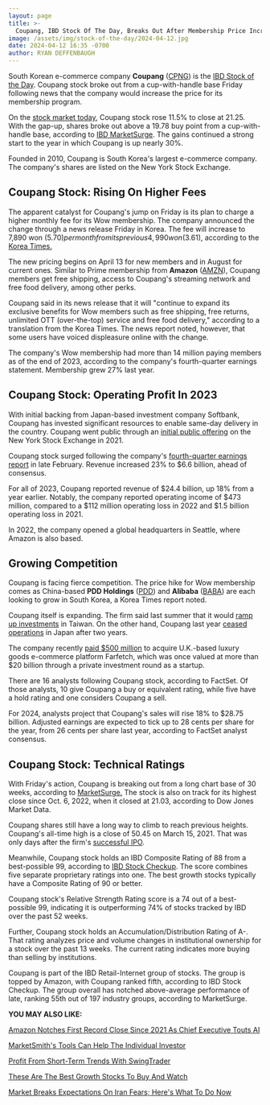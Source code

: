 ```yaml
---
layout: page
title: >-
  Coupang, IBD Stock Of The Day, Breaks Out After Membership Price Increase
image: /assets/img/stock-of-the-day/2024-04-12.jpg
date: 2024-04-12 16:35 -0700
author: RYAN DEFFENBAUGH
---
```







South Korean e-commerce company **Coupang** ([CPNG](https://research.investors.com/quote.aspx?symbol=CPNG)) is the [IBD Stock of the Day](https://www.investors.com/research/ibd-stock-of-the-day/). Coupang stock broke out from a cup-with-handle base Friday following news that the company would increase the price for its membership program.




On the [stock market today](https://www.investors.com/news/stock-market-today-stock-market-news/?), Coupang stock rose 11.5% to close at 21.25. With the gap-up, shares broke out above a 19.78 buy point from a cup-with-handle base, according to [IBD MarketSurge](https://marketsurge.investors.com/mstool). The gains continued a strong start to the year in which Coupang is up nearly 30%.


Founded in 2010, Coupang is South Korea's largest e-commerce company. The company's shares are listed on the New York Stock Exchange.


Coupang Stock: Rising On Higher Fees
------------------------------------


The apparent catalyst for Coupang's jump on Friday is its plan to charge a higher monthly fee for its Wow membership. The company announced the change through a news release Friday in Korea. The fee will increase to 7,890 won ($5.70) per month from its previous 4,990 won ($3.61), according to the [Korea Times.](https://www.koreatimes.co.kr/www/tech/2024/04/419_372576.html)


The new pricing begins on April 13 for new members and in August for current ones. Similar to Prime membership from **Amazon** ([AMZN](https://research.investors.com/quote.aspx?symbol=AMZN)), Coupang members get free shipping, access to Coupang's streaming network and free food delivery, among other perks.


Coupang said in its news release that it will "continue to expand its exclusive benefits for Wow members such as free shipping, free returns, unlimited OTT (over-the-top) service and free food delivery," according to a translation from the Korea Times. The news report noted, however, that some users have voiced displeasure online with the change.


The company's Wow membership had more than 14 million paying members as of the end of 2023, according to the company's fourth-quarter earnings statement. Membership grew 27% last year.


Coupang Stock: Operating Profit In 2023
---------------------------------------


With initial backing from Japan-based investment company Softbank, Coupang has invested significant resources to enable same-day delivery in the country. Coupang went public through an [initial public offering](https://www.investors.com/news/technology/coupang-ipo-initial-public-offering-trades-thursday-korea-cpng-amzn-baba/) on the New York Stock Exchange in 2021.


Coupang stock surged following the company's [fourth-quarter earnings report](https://www.marketwatch.com/story/coupangs-stock-rallies-on-stronger-than-expected-profit-and-revenue-08b76a08) in late February. Revenue increased 23% to $6.6 billion, ahead of consensus.


For all of 2023, Coupang reported revenue of $24.4 billion, up 18% from a year earlier. Notably, the company reported operating income of $473 million, compared to a $112 million operating loss in 2022 and $1.5 billion operating loss in 2021.


In 2022, the company opened a global headquarters in Seattle, where Amazon is also based.


Growing Competition
-------------------


Coupang is facing fierce competition. The price hike for Wow membership comes as China-based **PDD Holdings** ([PDD](https://research.investors.com/quote.aspx?symbol=PDD)) and **Alibaba** ([BABA](https://research.investors.com/quote.aspx?symbol=BABA)) are each looking to grow in South Korea, a Korea Times report noted.


Coupang itself is expanding. The firm said last summer that it would [ramp up investments](https://techcrunch.com/2023/08/09/coupang-to-ramp-up-investment-in-taiwan-after-four-quarters-of-profits/) in Taiwan. On the other hand, Coupang last year [ceased operations](https://finance.yahoo.com/news/korean-e-commerce-firm-coupang-082457084.html) in Japan after two years.


The company recently [paid $500 million](https://ir.aboutcoupang.com/English/news-and-events/news/news-details/2024/Coupang-Completes-Acquisition-of-Farfetch/default.aspx) to acquire U.K.-based luxury goods e-commerce platform Farfetch, which was once valued at more than $20 billion through a private investment round as a startup.


There are 16 analysts following Coupang stock, according to FactSet. Of those analysts, 10 give Coupang a buy or equivalent rating, while five have a hold rating and one considers Coupang a sell.


For 2024, analysts project that Coupang's sales will rise 18% to $28.75 billion. Adjusted earnings are expected to tick up to 28 cents per share for the year, from 26 cents per share last year, according to FactSet analyst consensus.


Coupang Stock: Technical Ratings
--------------------------------


With Friday's action, Coupang is breaking out from a long chart base of 30 weeks, according to [MarketSurge.](https://marketsurge.investors.com/?src=A012BF) The stock is also on track for its highest close since Oct. 6, 2022, when it closed at 21.03, according to Dow Jones Market Data.


Coupang shares still have a long way to climb to reach previous heights. Coupang's all-time high is a close of 50.45 on March 15, 2021. That was only days after the firm's [successful IPO](https://www.investors.com/news/technology/coupang-ipo-initial-public-offering-trades-thursday-korea-cpng-amzn-baba/).


Meanwhile, Coupang stock holds an IBD Composite Rating of 88 from a best-possible 99, according to [IBD Stock Checkup](https://research.investors.com/stock-checkup/nyse-coupang-cpng.aspx). The score combines five separate proprietary ratings into one. The best growth stocks typically have a Composite Rating of 90 or better.


Coupang stock's Relative Strength Rating score is a 74 out of a best-possible 99, indicating it is outperforming 74% of stocks tracked by IBD over the past 52 weeks.


Further, Coupang stock holds an Accumulation/Distribution Rating of A-. That rating analyzes price and volume changes in institutional ownership for a stock over the past 13 weeks. The current rating indicates more buying than selling by institutions.


Coupang is part of the IBD Retail-Internet group of stocks. The group is topped by Amazon, with Coupang ranked fifth, according to IBD Stock Checkup. The group overall has notched above-average performance of late, ranking 55th out of 197 industry groups, according to MarketSurge.


**YOU MAY ALSO LIKE:**


[Amazon Notches First Record Close Since 2021 As Chief Executive Touts AI](https://www.investors.com/news/technology/amazon-stock-ceo-expects-aws-to-power-world-changing-ai/)


[MarketSmith's Tools Can Help The Individual Investor](https://marketsmith.investors.com/?src=A012BF)


[Profit From Short-Term Trends With SwingTrader](https://www.investors.com/product/swingtrader/?artProdLink=Swingtrader)


[These Are The Best Growth Stocks To Buy And Watch](https://www.investors.com/stock-lists/best-growth-stocks-buy-watch-ibd-stock-lists/)


[Market Breaks Expectations On Iran Fears; Here's What To Do Now](https://www.investors.com/market-trend/stock-market-today/dow-jones-futures-market-breaks-expectations-iran-fears-asml-taiwan-semi/)




